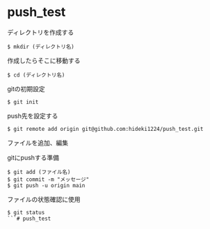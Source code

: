 # push_test
ディレクトリを作成する

```
$ mkdir (ディレクトリ名)
```

作成したらそこに移動する

```
$ cd (ディレクトリ名)
```

gitの初期設定

```
$ git init
```

push先を設定する

```
$ git remote add origin git@github.com:hideki1224/push_test.git
```

ファイルを追加、編集

gitにpushする準備

```
$ git add (ファイル名)  
$ git commit -m "メッセージ"
$ git push -u origin main
```

ファイルの状態確認に使用
```
$ git status
```# push_test
